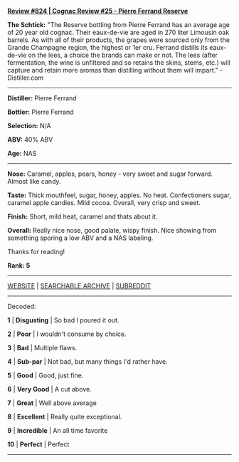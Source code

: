 
[**Review #824 | Cognac Review #25 - Pierre Ferrand Reserve**]( https://t8ke.review/review-824-pierre-ferrand-reserve-cognac/)

**The Schtick:** "The Reserve bottling from Pierre Ferrand has an average age of 20 year old cognac. Their eaux-de-vie are aged in 270 liter Limousin oak barrels. As with all of their products, the grapes were sourced only from the Grande Champagne region, the highest or 1er cru. Ferrand distills its eaux-de-vie on the lees, a choice the brands can make or not. The lees (after fermentation, the wine is unfiltered and so retains the skins, stems, etc.) will capture and retain more aromas than distilling without them will impart." - Distiller.com

-----

**Distiller:** Pierre Ferrand

**Bottler:** Pierre Ferrand

**Selection:** N/A

**ABV:**  40% ABV

**Age:** NAS 

-----

**Nose:**  Caramel, apples, pears, honey - very sweet and sugar forward. Almost like candy.  

**Taste:** Thick mouthfeel, sugar, honey, apples. No heat. Confectioners sugar, caramel apple candies. Mild cocoa. Overall, very crisp and sweet. 

**Finish:** Short, mild heat, caramel and thats about it. 

**Overall:** Really nice nose, good palate, wispy finish. Nice showing from something sporing a low ABV and a NAS labeling. 

Thanks for reading!

**Rank: 5**



-----

[WEBSITE](https://t8ke.review) | [SEARCHABLE ARCHIVE](https://t8ke.review/review-archive/) | [SUBREDDIT](https://reddit.com/r/t8kereviews)

-----

Decoded:

**1** | **Disgusting** | So bad I poured it out.

**2** | **Poor** | I wouldn't consume by choice.

**3** | **Bad** | Multiple flaws.

**4** | **Sub-par** | Not bad, but many things I'd rather have.

**5** | **Good** | Good, just fine.

**6** | **Very Good** | A cut above.

**7** | **Great** | Well above average

**8** | **Excellent** | Really quite exceptional.

**9** | **Incredible** | An all time favorite

**10** | **Perfect** | Perfect

----

